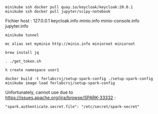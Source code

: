 
```
minikube ssh docker pull quay.io/keycloak/keycloak:20.0.1
minikube ssh docker pull jupyter/scipy-notebook
```

Fichier host :
127.0.0.1    keycloak.info minio.info minio-console.info jupyter.info

```
minikube tunnel
```


```
mc alias set myminio http://minio.info minioroot minioroot
```

```
brew install jq
```

```
. ./get_token.sh
```

```
k create namespace user1 
```

```
docker build -t ferlabcrsj/setup-spark-config ./setup-spark-config
minikube image load ferlabcrsj/setup-spark-config
```


Unfortunately, cannot use due to https://issues.apache.org/jira/browse/SPARK-33332 :
```
"spark.authenticate.secret.file": "/etc/secret/spark-secret"
```